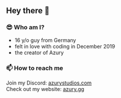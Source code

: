 ## Hey there 👋

### 😎 Who am I?
- 16 y/o guy from Germany
- felt in love with coding in December 2019
- the creator of Azury

### 📫 How to reach me
Join my Discord: [azurystudios.com](https://azurystudios.com)\
Check out my website: [azury.gg](https:///azury.gg)
